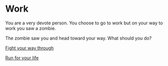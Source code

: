 # Work

You are a very devote person. You choose to go to work but on your way to work you saw a zombie.

The zombie saw you and head toward your way. What should you do?

[Fight your way through](fight-zombie.md)

[Run for your life](get-scratched.md)